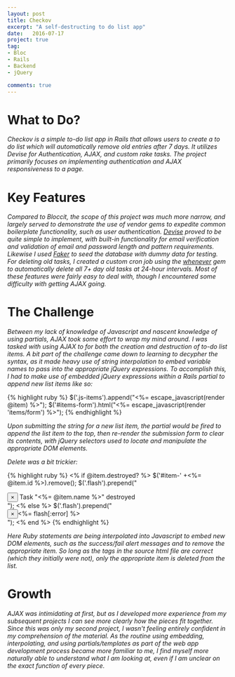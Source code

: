 ```yaml
---
layout: post
title: Checkov
excerpt: "A self-destructing to do list app"
date:   2016-07-17
project: true
tag:
- Bloc
- Rails
- Backend
- jQuery

comments: true
---
```


# What to Do?
*Checkov is a simple to-do list app in Rails that allows users to create a to do list which will automatically remove old entries after 7 days. It utilizes Devise for Authentication, AJAX, and custom rake tasks. The project primarily focuses on implementing authentication and AJAX responsiveness to a page.*

# Key Features
*Compared to Bloccit, the scope of this project was much more narrow, and largely served to demonstrate the use of vendor gems to expedite common boilerplate functionality, such as user authentication. [Devise](https://github.com/plataformatec/devise) proved to be quite simple to implement, with built-in functionality for email verification and validation of email and password length and pattern requirements. Likewise I used [Faker](https://github.com/stympy/faker) to seed the database with dummy data for testing. For deleting old tasks, I created a custom cron job using the [whenever](https://github.com/javan/whenever) gem to automatically delete all 7+ day old tasks at 24-hour intervals.*
*Most of these features were fairly easy to deal with, though I encountered some difficulty with getting AJAX going.*

# The Challenge
*Between my lack of knowledge of Javascript and nascent knowledge of using partials, AJAX took some effort to wrap my mind around. I was tasked with using AJAX to for both the creation and destruction of to-do list items. A bit part of the challenge came down to learning to decypher the syntax, as it made heavy use of string interpolation to embed variable names to pass into the appropriate jQuery expressions.*
*To accomplish this, I had to make use of embedded jQuery expressions within a Rails partial to append new list items like so:*

{% highlight ruby %}
$('.js-items').append("<%= escape_javascript(render @item) %>");
$('#items-form').html("<%= escape_javascript(render 'items/form') %>");
{% endhighlight %}

*Upon submitting the string for a new list item, the partial would be fired to append the list item to the top, then re-render the submission form to clear its contents, with jQuery selectors used to locate and manipulate the appropriate DOM elements.*

*Delete was a bit trickier:*

{% highlight ruby %}
<% if @item.destroyed? %>
  $('#item-' +<%= @item.id %>).remove();
  $('.flash').prepend("<div class='alert alert-success'><button type='button' class='close' data-dismiss='alert'>&times;</button> Task \"<%= @item.name %>\" destroyed </div>");
<% else %>
  $('.flash').prepend("<div class='alert alert-danger'><button type='button' class='close' data-dismiss='alert'>&times;</button><%= flash[:error] %></div>");
<% end %>
{% endhighlight %}

*Here Ruby statements are being interpolated into Javascript to embed new DOM elements, such as the success/fail alert messages and to remove the appropriate item. So long as the tags in the source html file are correct (which they initially were not), only the appropriate item is deleted from the list.*

# Growth
*AJAX was intimidating at first, but as I developed more experience from my subsequent projects I can see more clearly how the pieces fit together. Since this was only my second project, I wasn't feeling entirely confident in my comprehension of the material. As the routine using embedding, interpolating, and using partials/templates as part of the web app development process became more familiar to me, I find myself more naturally able to understand what I am looking at, even if I am unclear on the exact function of every piece.*
